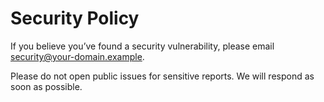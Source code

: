 # Security Policy

If you believe you’ve found a security vulnerability, please email security@your-domain.example.

Please do not open public issues for sensitive reports. We will respond as soon as possible.

